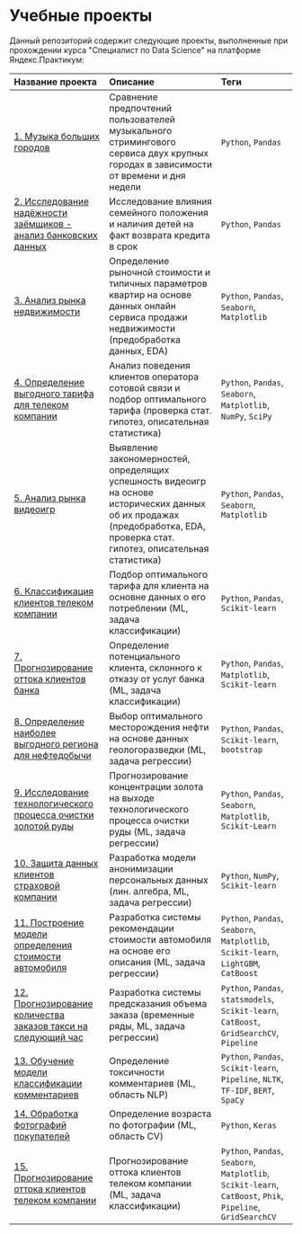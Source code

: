 # Учебные проекты

Данный репозиторий содержит следующие проекты, выполненные при прохождении курса "Специалист по Data Science" на платформе Яндекс.Практикум:

| Название проекта | Описание | Теги | 
| :---------------------- | :---------------------- | :---------------------- |
| [1. Музыка больших городов](01_Музыка_больших_городов/Музыка_больших_городов.ipynb) | Сравнение предпочтений пользователей музыкального стримингового сервиса двух крупных городах в зависимости от времени и дня недели | `Python`, `Pandas` |
| [2. Исследование надёжности заёмщиков - анализ банковских данных](02_Исследование_надёжности_заёмщиков/Исследование_надёжности_заёмщиков.ipynb) | Исследование влияния семейного положения и наличия детей на факт возврата кредита в срок | `Python`, `Pandas` |
| [3. Анализ рынка недвижимости](03_Анализ_рынка_недвижимости/Анализ_рынка_недвижимости.ipynb) | Определение рыночной стоимости и типичных параметров квартир на основе данных онлайн сервиса продажи недвижимости (предобработка данных, EDA) | `Python`, `Pandas`, `Seaborn`, `Matplotlib` |
| [4. Определение выгодного тарифа для телеком компании](04_Определение_выгодного_тарифа_для_телеком_компании/Определение_выгодного_тарифа_для_телеком_компании.ipynb) | Анализ поведения клиентов оператора сотовой связи и подбор оптимального тарифа (проверка стат. гипотез, описательная статистика) | `Python`, `Pandas`, `Seaborn`, `Matplotlib`, `NumPy`, `SciPy` | 
| [5. Анализ рынка видеоигр](05_Анализ_рынка_видеоигр/Анализ_рынка_видеоигр.ipynb) | Выявление закономерностей, определящих успешность видеоигр на основе исторических данных об их продажах (предобработка, EDA, проверка стат. гипотез, описательная статистика) | `Python`, `Pandas`, `Seaborn`, `Matplotlib` | 
| [6. Классификация клиентов телеком компании](06_Классификация_клиентов_телеком_компании/Классификация_клиентов_телеком_компании.ipynb) | Подбор оптимального тарифа для клиента на основне данных о его потреблении (ML, задача классификации) | `Python`, `Pandas`, `Scikit-learn` |
| [7. Прогнозирование оттока клиентов банка](07_Прогнозирование_оттока_клиентов_банка/Прогнозирование_оттока_клиентов_банка.ipynb) | Определение потенциального клиента, склонного к отказу от услуг банка (ML, задача классификации)|`Python`, `Pandas`, `Matplotlib`,  `Scikit-learn` | 
| [8. Определение наиболее выгодного региона для нефтедобычи](08_Определение_наиболее_выгодного_региона_для_нефтедобычи/Определение_наиболее_выгодного_региона_для_нефтедобычи.ipynb) | Выбор оптимального месторождения нефти на основе данных геологоразведки (ML, задача регрессии) | `Python`, `Pandas`, `Scikit-learn`, `bootstrap` |
| [9. Исследование технологического процесса очистки золотой руды](09_Исследование_технологического_процесса_очистки_золотой_руды/Исследование_технологического_процесса_очистки_золотой_руды.ipynb) | Прогнозирование концентрации золота на выходе технологического процесса очистки руды (ML, задача регрессии) | `Python`, `Pandas`, `Seaborn`, `Matplotlib`, `Scikit-Learn` |
| [10. Защита данных клиентов страховой компании](10_Защита_данных_клиентов_страховой_компании/Защита_данных_клиентов_страховой_компании.ipynb) | Разработка модели анонимизации персональных данных (лин. алгебра, ML, задача регрессии) | `Python`, `NumPy`, `Scikit-learn` |
| [11. Построение модели определения стоимости автомобиля](11_Построение_модели_определения_стоимости_автомобиля/Построение_модели_определения_стоимости_автомобиля.ipynb) | Разработка системы рекомендации стоимости автомобиля на основе его описания (ML, задача регрессии) | `Python`, `Pandas`, `Seaborn`, `Matplotlib`, `Scikit-learn`, `LightGBM`, `CatBoost` |
| [12. Прогнозирование количества заказов такси на следующий час](12_Прогнозирование_количества_заказов_такси_на_следующий_час/Прогнозирование_количества_заказов_такси_на_следующий_час.ipynb) | Разработка системы предсказания объема заказа (временные ряды, ML, задача регрессии) | `Python`, `Pandas`, `statsmodels`, `Scikit-learn`, `CatBoost`, `GridSearchCV`, `Pipeline` |
| [13. Обучение модели классификации комментариев](13_Обучение_модели_классификации_комментариев/Обучение_модели_классификации_комментариев.ipynb) | Определение токсичности комментариев (ML, область NLP) | `Python`, `Pandas`, `Scikit-learn`, `Pipeline`, `NLTK`, `TF-IDF`, `BERT`, `SpaCy` | 
| [14. Обработка фотографий покупателей](14_Обработка_фотографий_покупателей/Обработка_фотографий_покупателей.ipynb) | Определение возраста по фотографии (ML, область CV) | `Python`, `Keras` | 
| [15. Прогнозирование оттока клиентов телеком компании](15_Прогнозирование_оттока_клиентов_телеком_компании/Прогнозирование_оттока_клиентов_телеком_компании.ipynb) | Прогнозирование оттока клиентов телеком компании (ML, задача классификации) | `Python`, `Pandas`, `Seaborn`, `Matplotlib`, `Scikit-learn`, `CatBoost`, `Phik`, `Pipeline`, `GridSearchCV` |
